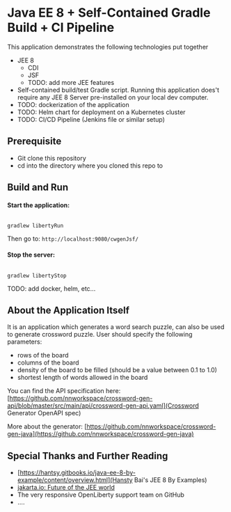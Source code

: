 # Java EE 8 + Self-Contained Gradle Build + CI Pipeline 

This application demonstrates the following technologies put together

* JEE 8 
  - CDI
  - JSF
  - TODO: add more JEE features
* Self-contained build/test Gradle script. Running this application does't require any JEE 8 Server 
pre-installed on your local dev computer. 
* TODO: dockerization of the application
* TODO: Helm chart for deployment on a Kubernetes cluster
* TODO: CI/CD Pipeline (Jenkins file or similar setup)
 
 
## Prerequisite

* Git clone this repository
* cd into the directory where you cloned this repo to

## Build and Run 

#### Start the application:

```

gradlew libertyRun

```

Then go to: `http://localhost:9080/cwgenJsf/`


#### Stop the server:
```

gradlew libertyStop

```

TODO: add docker, helm, etc...

## About the Application Itself

It is an application which generates a word search puzzle, can also be used to generate crossword
puzzle. User should specify the following parameters:

* rows of the board
* columns of the board
* density of the board to be filled (should be a value between 0.1 to 1.0)
* shortest length of words allowed in the board

You can find the API specification here:
[https://github.com/nnworkspace/crossword-gen-api/blob/master/src/main/api/crossword-gen-api.yaml](Crossword Generator OpenAPI spec)

More about the generator:
[https://github.com/nnworkspace/crossword-gen-java](https://github.com/nnworkspace/crossword-gen-java)


## Special Thanks and Further Reading

* [https://hantsy.gitbooks.io/java-ee-8-by-example/content/overview.html](Hansty Bai's JEE 8 By Examples)
* [jakarta.io: Future of the JEE world](https://jakarta.ee/)
* The very responsive OpenLiberty support team on GitHub
* ....

